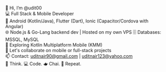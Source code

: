 👋 Hi, I’m @udit00  
💻 Full Stack & Mobile Developer  
📱 Android (Kotlin/Java), Flutter (Dart), Ionic (Capacitor/Cordova with Angular)  
🌐 Node.js & Go-Lang backend dev | Hosted on my own VPS 
🗄️ Databases: MSSQL, MySQL  
🚀 Exploring Kotlin Multiplatform Mobile (KMM)  
🤝 Let's collaborate on mobile or full-stack projects  
📫 Contact: uditnair90@gmail.com | uditnair123@yahoo.com  
🧠 Think. 💻 Code. 🫖 Chai. 🔁 Repeat.
